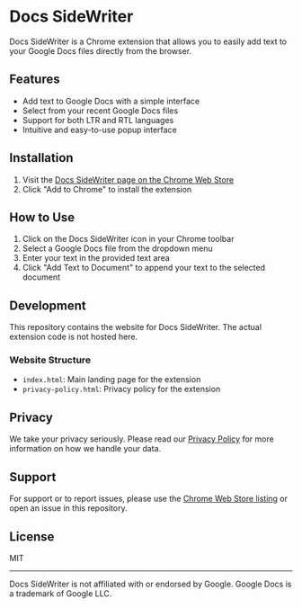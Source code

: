 # Docs SideWriter

Docs SideWriter is a Chrome extension that allows you to easily add text to your Google Docs files directly from the browser.

## Features

- Add text to Google Docs with a simple interface
- Select from your recent Google Docs files
- Support for both LTR and RTL languages
- Intuitive and easy-to-use popup interface

## Installation

1. Visit the [Docs SideWriter page on the Chrome Web Store](https://chromewebstore.google.com/detail/docs-sidewriter/lagngcngjbnecbloopjgmnpfchfplppf)
2. Click "Add to Chrome" to install the extension

## How to Use

1. Click on the Docs SideWriter icon in your Chrome toolbar
2. Select a Google Docs file from the dropdown menu
3. Enter your text in the provided text area
4. Click "Add Text to Document" to append your text to the selected document

## Development

This repository contains the website for Docs SideWriter. The actual extension code is not hosted here.

### Website Structure

- `index.html`: Main landing page for the extension
- `privacy-policy.html`: Privacy policy for the extension

## Privacy

We take your privacy seriously. Please read our [Privacy Policy](https://[Arampc].github.io/docs-sidewriter/privacy-policy.html) for more information on how we handle your data.

## Support

For support or to report issues, please use the [Chrome Web Store listing](https://chromewebstore.google.com/detail/docs-sidewriter/lagngcngjbnecbloopjgmnpfchfplppf) or open an issue in this repository.

## License

MIT

---

Docs SideWriter is not affiliated with or endorsed by Google. Google Docs is a trademark of Google LLC.
